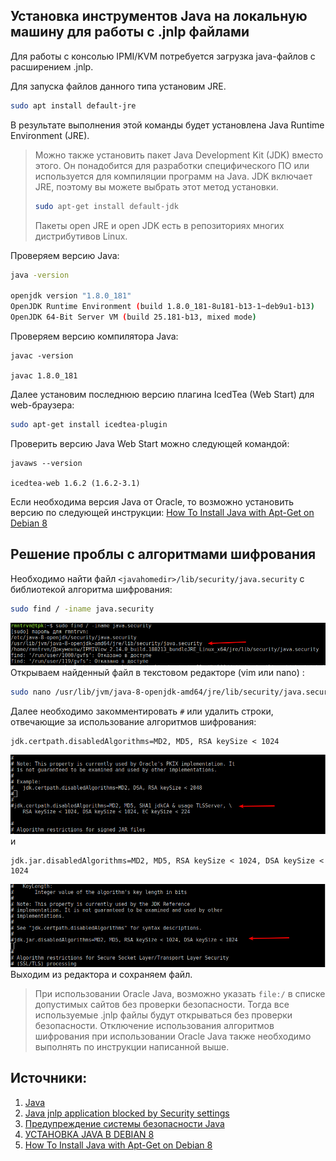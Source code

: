 ## Установка инструментов Java на локальную машину для работы с .jnlp файлами

Для работы с консолью IPMI/KVM потребуется загрузка java-файлов с расширением .jnlp. 

Для запуска файлов данного типа установим JRE.
```sh
sudo apt install default-jre
```
В результате выполнения этой команды будет установлена Java Runtime Environment (JRE). 
> Можно также установить пакет Java Development Kit (JDK) вместо этого. Он понадобится для разработки специфического ПО или используется для компиляции программ на Java. JDK включает JRE, поэтому вы можете выбрать этот метод установки.
>```sh
>sudo apt-get install default-jdk
>```
>Пакеты open JRE и open JDK есть в репозиториях многих дистрибутивов Linux.

Проверяем версию Java:
```sh
java -version

openjdk version "1.8.0_181"
OpenJDK Runtime Environment (build 1.8.0_181-8u181-b13-1~deb9u1-b13)
OpenJDK 64-Bit Server VM (build 25.181-b13, mixed mode)
```
Проверяем версию компилятора Java:
```
javac -version

javac 1.8.0_181
```
Далее установим последнюю версию плагина IcedTea (Web Start) для web-браузера:
```sh
sudo apt-get install icedtea-plugin
```
Проверить версию Java Web Start можно следующей командой:
```
javaws --version

icedtea-web 1.6.2 (1.6.2-3.1)
```

Если необходима версия Java от Oracle, то возможно установить версию по следующей инструкции: [How To Install Java with Apt-Get on Debian 8](https://www.digitalocean.com/community/tutorials/how-to-install-java-with-apt-get-on-debian-8)

## Решение проблы с алгоритмами шифрования
Необходимо найти файл `<javahomedir>/lib/security/java.security` с библиотекой алгоритма шифрования:
```sh
sudo find / -iname java.security
```
![Поиск java.security](1.png)
Открываем найденный файл в текстовом редакторе (vim или nano) :
```sh
sudo nano /usr/lib/jvm/java-8-openjdk-amd64/jre/lib/security/java.security
```
Далее необходимо закомментировать `#` или удалить строки, отвечающие за использование алгоритмов шифрования:
```
jdk.certpath.disabledAlgorithms=MD2, MD5, RSA keySize < 1024
```
![3](3.png)
и
```
jdk.jar.disabledAlgorithms=MD2, MD5, RSA keySize < 1024, DSA keySize < 1024
```
![2](2.png)
Выходим из редактора и сохраняем файл.

>При использовании Oracle Java, возможно указать `file:/` в списке допустимых сайтов без проверки безопасности. Тогда все используемые .jnlp файлы будут открываться без проверки безопасности. Отключение использования алгоритмов шифрования при использовании Oracle Java также необходимо выполнять по инструкции написанной выше.

## Источники:
1. [Java](https://help.ubuntu.ru/wiki/java)
2. [Java jnlp application blocked by Security settings](https://stackoverflow.com/questions/20967995/java-jnlp-application-blocked-by-security-settings)
3. [Предупреждение системы безопасности Java](https://kb.justhost.ru/article/375)
4. [УСТАНОВКА JAVA В DEBIAN 8](https://www.8host.com/blog/ustanovka-java-v-debian-8/)
5. [How To Install Java with Apt-Get on Debian 8](https://www.digitalocean.com/community/tutorials/how-to-install-java-with-apt-get-on-debian-8)
